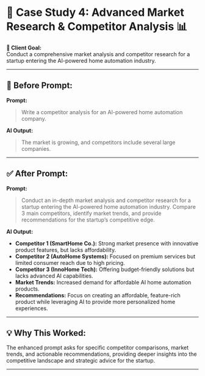 # 🧠 Case Study 4: **Advanced Market Research & Competitor Analysis** 📊

**🎯 Client Goal:**  
Conduct a comprehensive market analysis and competitor research for a startup entering the AI-powered home automation industry.

---

## 🛑 **Before Prompt:**  
**Prompt:**  
> Write a competitor analysis for an AI-powered home automation company.

**AI Output:**  
> The market is growing, and competitors include several large companies.

---

## ✅ **After Prompt:**  
**Prompt:**  
> Conduct an in-depth market analysis and competitor research for a startup entering the AI-powered home automation industry. Compare 3 main competitors, identify market trends, and provide recommendations for the startup’s competitive edge.

**AI Output:**  
- **Competitor 1 (SmartHome Co.):** Strong market presence with innovative product features, but lacks affordability.  
- **Competitor 2 (AutoHome Systems):** Focused on premium services but limited consumer reach due to high pricing.  
- **Competitor 3 (InnoHome Tech):** Offering budget-friendly solutions but lacks advanced AI capabilities.  
- **Market Trends:** Increased demand for affordable AI home automation products.  
- **Recommendations:** Focus on creating an affordable, feature-rich product while leveraging AI to provide more personalized home experiences.

---

## 💡 **Why This Worked:**  
The enhanced prompt asks for specific competitor comparisons, market trends, and actionable recommendations, providing deeper insights into the competitive landscape and strategic advice for the startup.

---
